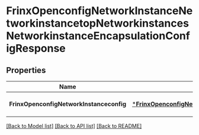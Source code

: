 # FrinxOpenconfigNetworkInstanceNetworkinstancetopNetworkinstancesNetworkinstanceEncapsulationConfigResponse

## Properties
Name | Type | Description | Notes
------------ | ------------- | ------------- | -------------
**FrinxOpenconfigNetworkInstanceconfig** | [***FrinxOpenconfigNetworkInstanceNetworkinstancetopNetworkinstancesNetworkinstanceEncapsulationConfig**](frinx.openconfig.network.instance.networkinstancetop.networkinstances.networkinstance.encapsulation.Config.md) |  | [optional] [default to null]

[[Back to Model list]](../README.md#documentation-for-models) [[Back to API list]](../README.md#documentation-for-api-endpoints) [[Back to README]](../README.md)



